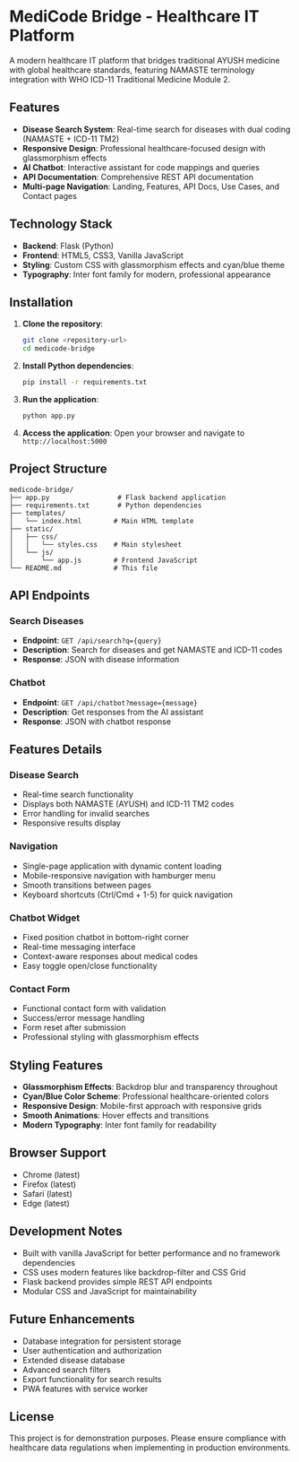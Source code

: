 # MediCode Bridge - Healthcare IT Platform

A modern healthcare IT platform that bridges traditional AYUSH medicine with global healthcare standards, featuring NAMASTE terminology integration with WHO ICD-11 Traditional Medicine Module 2.

## Features

- **Disease Search System**: Real-time search for diseases with dual coding (NAMASTE + ICD-11 TM2)
- **Responsive Design**: Professional healthcare-focused design with glassmorphism effects
- **AI Chatbot**: Interactive assistant for code mappings and queries
- **API Documentation**: Comprehensive REST API documentation
- **Multi-page Navigation**: Landing, Features, API Docs, Use Cases, and Contact pages

## Technology Stack

- **Backend**: Flask (Python)
- **Frontend**: HTML5, CSS3, Vanilla JavaScript
- **Styling**: Custom CSS with glassmorphism effects and cyan/blue theme
- **Typography**: Inter font family for modern, professional appearance

## Installation

1. **Clone the repository**:
   ```bash
   git clone <repository-url>
   cd medicode-bridge
   ```

2. **Install Python dependencies**:
   ```bash
   pip install -r requirements.txt
   ```

3. **Run the application**:
   ```bash
   python app.py
   ```

4. **Access the application**:
   Open your browser and navigate to `http://localhost:5000`

## Project Structure

```
medicode-bridge/
├── app.py                 # Flask backend application
├── requirements.txt       # Python dependencies
├── templates/
│   └── index.html        # Main HTML template
├── static/
│   ├── css/
│   │   └── styles.css    # Main stylesheet
│   └── js/
│       └── app.js        # Frontend JavaScript
└── README.md             # This file
```

## API Endpoints

### Search Diseases
- **Endpoint**: `GET /api/search?q={query}`
- **Description**: Search for diseases and get NAMASTE and ICD-11 codes
- **Response**: JSON with disease information

### Chatbot
- **Endpoint**: `GET /api/chatbot?message={message}`
- **Description**: Get responses from the AI assistant
- **Response**: JSON with chatbot response

## Features Details

### Disease Search
- Real-time search functionality
- Displays both NAMASTE (AYUSH) and ICD-11 TM2 codes
- Error handling for invalid searches
- Responsive results display

### Navigation
- Single-page application with dynamic content loading
- Mobile-responsive navigation with hamburger menu
- Smooth transitions between pages
- Keyboard shortcuts (Ctrl/Cmd + 1-5) for quick navigation

### Chatbot Widget
- Fixed position chatbot in bottom-right corner
- Real-time messaging interface
- Context-aware responses about medical codes
- Easy toggle open/close functionality

### Contact Form
- Functional contact form with validation
- Success/error message handling
- Form reset after submission
- Professional styling with glassmorphism effects

## Styling Features

- **Glassmorphism Effects**: Backdrop blur and transparency throughout
- **Cyan/Blue Color Scheme**: Professional healthcare-oriented colors
- **Responsive Design**: Mobile-first approach with responsive grids
- **Smooth Animations**: Hover effects and transitions
- **Modern Typography**: Inter font family for readability

## Browser Support

- Chrome (latest)
- Firefox (latest)
- Safari (latest)
- Edge (latest)

## Development Notes

- Built with vanilla JavaScript for better performance and no framework dependencies
- CSS uses modern features like backdrop-filter and CSS Grid
- Flask backend provides simple REST API endpoints
- Modular CSS and JavaScript for maintainability

## Future Enhancements

- Database integration for persistent storage
- User authentication and authorization
- Extended disease database
- Advanced search filters
- Export functionality for search results
- PWA features with service worker

## License

This project is for demonstration purposes. Please ensure compliance with healthcare data regulations when implementing in production environments.